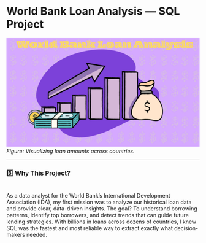 # World Bank Loan Analysis — SQL Project

![World Bank Loan Analysis](images/WorldBank.png)  
*Figure: Visualizing loan amounts across countries.*

---

### 3️⃣ Why This Project?
<br>
As a data analyst for the World Bank’s International Development Association (IDA), my first mission was to analyze our historical loan data and provide clear, data-driven insights. The goal? To understand borrowing patterns, identify top borrowers, and detect trends that can guide future lending strategies.
With billions in loans across dozens of countries, I knew SQL was the fastest and most reliable way to extract exactly what decision-makers needed.



